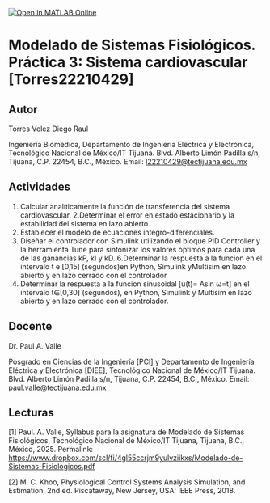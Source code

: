 [![Open in MATLAB Online](https://www.mathworks.com/images/responsive/global/open-in-matlab-online.svg)](https://matlab.mathworks.com/open/github/v1?repo=Diego222104/MSF-Practica-3)
# Modelado de Sistemas Fisiológicos. Práctica 3: Sistema cardiovascular [Torres22210429]
## Autor
Torres Velez Diego Raul

Ingeniería Biomédica, Departamento de Ingeniería Eléctrica y Electrónica, Tecnológico Nacional de México/IT Tijuana. Blvd. Alberto Limón Padilla s/n, Tijuana, C.P. 22454, B.C., México. Email: l22210429@tectijuana.edu.mx

## Actividades
1. Calcular analíticamente la función de transferencia del sistema cardiovascular.
2.Determinar el error en estado estacionario y la estabilidad del sistema en lazo abierto.
3. Establecer el modelo de ecuaciones integro-diferenciales.
5. Diseñar el controlador con Simulink utilizando el bloque PID Controller y la herramienta Tune para sintonizar los valores óptimos para cada una de las ganancias kP, kI y kD.
6.Determinar la respuesta a la funcion en el intervalo  t e [0,15] (segundos)en Python, Simulink yMultisim en lazo abierto y en lazo cerrado con el controlador
7. Determinar la respuesta a la funcion sinusoidal [u(t)= Asin ω=t] en el intervalo t∈[0,30] (segundos), en Python, Simulink y Multisim en lazo abierto y en lazo cerrado con el controlador.

## Docente
Dr. Paul A. Valle

Posgrado en Ciencias de la Ingeniería [PCI] y Departamento de Ingeniería Eléctrica y Electrónica [DIEE], Tecnológico Nacional de México/IT Tijuana. Blvd. Alberto Limón Padilla s/n, Tijuana, C.P. 22454, B.C., México. Email: paul.valle@tectijuana.edu.mx

## Lecturas
[1] Paul. A. Valle, Syllabus para la asignatura de Modelado de Sistemas Fisiológicos, Tecnológico Nacional de México/IT Tijuana, Tijuana, B.C., México, 2025. Permalink: https://www.dropbox.com/scl/fi/4gl55ccrjm9yulvziikxs/Modelado-de-Sistemas-Fisiologicos.pdf

[2] M. C. Khoo, Physiological Control Systems Analysis Simulation, and Estimation, 2nd ed. Piscataway, New Jersey, USA: IEEE Press, 2018.
